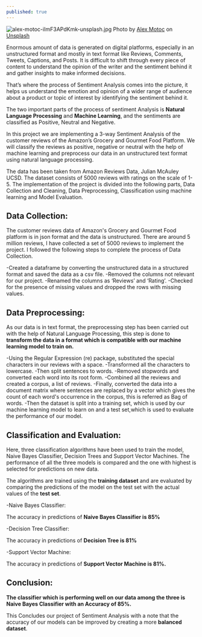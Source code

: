 ```yaml
---
published: true
---
```

![alex-motoc-iImF3APdKmk-unsplash.jpg]({{site.baseurl}}/images/alex-motoc-iImF3APdKmk-unsplash.jpg)
<span>Photo by <a href="https://unsplash.com/@alexmotoc?utm_source=unsplash&amp;utm_medium=referral&amp;utm_content=creditCopyText">Alex Motoc</a> on <a href="https://unsplash.com/t/experimental?utm_source=unsplash&amp;utm_medium=referral&amp;utm_content=creditCopyText">Unsplash</a></span>

Enormous amount of data is generated on digital platforms, especially in an unstructured format and mostly in text format like Reviews, Comments, Tweets, Captions, and Posts. It is difficult to shift through every piece of content to understand the opinion of the writer and the sentiment behind it and gather insights to make informed decisions. 

That’s where the process of Sentiment Analysis comes into the picture, it helps us understand the emotion and opinion of a wider range of audience about a product or topic of interest by identifying the sentiment behind it. 

The two important parts of the process of sentiment Analysis is **Natural Language Processing** and **Machine Learning**, and the sentiments are classified as Positive, Neutral and Negative.

In this project we are implementing a 3-way Sentiment Analysis of the customer reviews of the Amazon’s Grocery and Gourmet Food Platform. We will classify the reviews as positive, negative or neutral with the help of machine learning and preprocess our data in an unstructured text format using natural language processing.

The data has been taken from Amazon Reviews Data, Julian McAuley UCSD. The dataset consists of 5000 reviews with ratings on the scale of 1-5. The implementation of the project is divided into the following parts, Data Collection and Cleaning, Data Preprocessing, Classification using machine learning and Model Evaluation.  

## Data Collection:

The customer reviews data of Amazon's Grocery and Gourmet Food platform is in json format and the data is unstructured. There are around 5 million reviews, I have collected a set of 5000 reviews to implement the project. I followed the following steps to complete the process of Data Collection.

-Created a dataframe by converting the unstructured data in a structured format and saved the data as a csv file.
-Removed the columns not relevant for our project.
-Renamed the columns as ‘Reviews’ and ‘Rating’.
-Checked for the presence of missing values and dropped the rows with missing values.

## Data Preprocessing:

As our data is in text format, the preprocessing step has been carried out with the help of Natural Language Processing, this step is done to **transform the data in a format which is compatible with our machine learning model to train on.**

-Using the Regular Expression (re) package, substituted the special characters in our reviews with a space.
-Transformed all the characters to lowercase.
-Then split sentences to words.
-Removed stopwords and converted each word into its root form.
-Combined all the reviews and created a corpus, a list of reviews.
-Finally, converted the data into a document matrix where sentences are replaced by a vector which gives the count of each word's occurrence in the corpus, this is referred as Bag of words.
-Then the dataset is split into a training set, which is used by our machine learning model to learn on and a test set,which is used to evaluate the performance of our model.

## Classification and Evaluation:

Here, three classification algorithms have been used to train the model, Naive Bayes Classifier, Decision Trees and Support Vector Machines. The performance of all the three models is compared and the one with highest is selected for predictions on new data.

The algorithms are trained using the **training dataset** and are evaluated by comparing the predictions of the model on the test set with the actual values of the **test set**.

-Naive Bayes Classifier:

The accuracy in predictions of **Naive Bayes Classifier is 85%**

-Decision Tree Classifier: 

The accuracy in predictions of **Decision Tree is 81%**

-Support Vector Machine: 

The accuracy in predictions of **Support Vector Machine is 81%.**

## Conclusion:

**The classifier which is performing well on our data among the three is Naive Bayes Classifier with an Accuracy of 85%.** 

This Concludes our project of Sentiment Analysis with a note that the accuracy of our models can be improved by creating a more **balanced dataset**.
